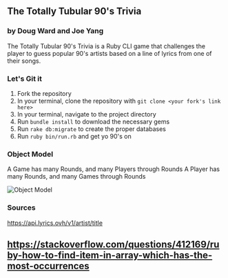 ## The Totally Tubular 90's Trivia

### by Doug Ward and Joe Yang

The Totally Tubular 90's Trivia is a Ruby CLI game that challenges the player to guess popular 90's artists based on a line of lyrics from one of their songs.

### Let's Git it

1. Fork the repository
1. In your terminal, clone the repository with `git clone <your fork's link here>`
1. In your terminal, navigate to the project directory
1. Run `bundle install` to download the necessary gems
1. Run `rake db:migrate` to create the proper databases
1. Run `ruby bin/run.rb` and get yo 90's on

### Object Model
A Game has many Rounds, and many Players through Rounds
A Player has many Rounds, and many Games through Rounds

![Object Model](https://github.com/wardou2/module-one-final-project-guidelines-seattle-web-career-031119/blob/master/mod_one_proj_model_chart.jpg)

### Sources

https://api.lyrics.ovh/v1/artist/title

https://stackoverflow.com/questions/412169/ruby-how-to-find-item-in-array-which-has-the-most-occurrences
---
